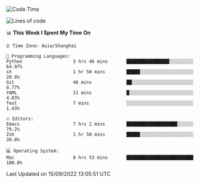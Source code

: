 <!--START_SECTION:waka-->
![Code Time](http://img.shields.io/badge/Code%20Time-862%20hrs%2054%20mins-blue)

![Lines of code](https://img.shields.io/badge/From%20Hello%20World%20I%27ve%20Written-22%20Thousand%20lines%20of%20code-blue)

📊 **This Week I Spent My Time On** 

```text
⌚︎ Time Zone: Asia/Shanghai

💬 Programming Languages: 
Python                   5 hrs 46 mins       ████████████████░░░░░░░░░   64.97% 
sh                       1 hr 50 mins        █████░░░░░░░░░░░░░░░░░░░░   20.8% 
Git                      46 mins             ██░░░░░░░░░░░░░░░░░░░░░░░   8.77% 
YAML                     21 mins             █░░░░░░░░░░░░░░░░░░░░░░░░   4.03% 
Text                     7 mins              ░░░░░░░░░░░░░░░░░░░░░░░░░   1.43%

🔥 Editors: 
Emacs                    7 hrs 2 mins        ███████████████████░░░░░░   79.2% 
Zsh                      1 hr 50 mins        █████░░░░░░░░░░░░░░░░░░░░   20.8%

💻 Operating System: 
Mac                      8 hrs 53 mins       █████████████████████████   100.0%

```


 Last Updated on 15/09/2022 13:05:51 UTC
<!--END_SECTION:waka-->
